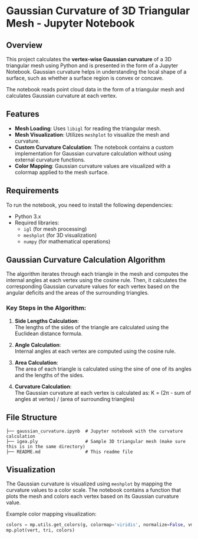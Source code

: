 # Gaussian Curvature of 3D Triangular Mesh - Jupyter Notebook

## Overview

This project calculates the **vertex-wise Gaussian curvature** of a 3D triangular mesh using Python and is presented in the form of a Jupyter Notebook. Gaussian curvature helps in understanding the local shape of a surface, such as whether a surface region is convex or concave.

The notebook reads point cloud data in the form of a triangular mesh and calculates Gaussian curvature at each vertex.

## Features

- **Mesh Loading**: Uses `libigl` for reading the triangular mesh.
- **Mesh Visualization**: Utilizes `meshplot` to visualize the mesh and curvature.
- **Custom Curvature Calculation**: The notebook contains a custom implementation for Gaussian curvature calculation without using external curvature functions.
- **Color Mapping**: Gaussian curvature values are visualized with a colormap applied to the mesh surface.

## Requirements

To run the notebook, you need to install the following dependencies:

- Python 3.x
- Required libraries:
  - `igl` (for mesh processing)
  - `meshplot` (for 3D visualization)
  - `numpy` (for mathematical operations)

## Gaussian Curvature Calculation Algorithm

The algorithm iterates through each triangle in the mesh and computes the internal angles at each vertex using the cosine rule. Then, it calculates the corresponding Gaussian curvature values for each vertex based on the angular deficits and the areas of the surrounding triangles.

### Key Steps in the Algorithm:

1. **Side Lengths Calculation**:  
   The lengths of the sides of the triangle are calculated using the Euclidean distance formula.

2. **Angle Calculation**:  
   Internal angles at each vertex are computed using the cosine rule.

3. **Area Calculation**:  
   The area of each triangle is calculated using the sine of one of its angles and the lengths of the sides.

4. **Curvature Calculation**:  
    The Gaussian curvature at each vertex is calculated as:
    K = (2π - sum of angles at vertex) / (area of surrounding triangles)



## File Structure

```
├── gaussian_curvature.ipynb  # Jupyter notebook with the curvature calculation
├── igea.ply                  # Sample 3D triangular mesh (make sure this is in the same directory)
├── README.md                 # This readme file
```

## Visualization

The Gaussian curvature is visualized using `meshplot` by mapping the curvature values to a color scale. The notebook contains a function that plots the mesh and colors each vertex based on its Gaussian curvature value.

Example color mapping visualization:
```python
colors = mp.utils.get_colors(g, colormap='viridis', normalize=False, vmin=-200, vmax=200)
mp.plot(vert, tri, colors)
```

